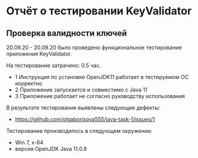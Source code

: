 # Отчёт о тестировании KeyValidator

## Проверка валидности ключей

20.09.20 - 20.09.20 было проведено функциональное тестирование приложения KeyValidator.

На тестирование затрачено: 0.5 час.

* 1 Инструкция по установке OpenJDK11 работает в тестируемом ОС корректно
* 2 Приложение запускается и совместимо с Java 11
* 3 Приложение работает не согласно руководству использования

В результате тестирования выявлены следующие дефекты:
* https://github.com/olgaborisova555/java-task-1/issues/1



Тестирование производилось в следующем окружении:
* Win 7, x-64
* версия OpenJDK Java 11.0.8


